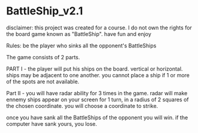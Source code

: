 # ‏‏BattleShip_v2.1


disclaimer:
this project was created for a course.
I do not own the rights for the board game known as "BattleShip".
have fun and enjoy

Rules:
be the player who sinks all the opponent's BattleShips

The game consists of 2 parts.

PART I - the player will put his ships on the board. vertical or horizontal.
ships may be adjacent to one another. you cannot place a ship if 1 or more of the spots are not available.

Part II - you will have radar ability for 3 times in the game.
radar will make ennemy ships appear on your screen for 1 turn, in a radius of 2 squares of the chosen coordinate.
you will choose a coordinate to strike.

once you have sank all the BattleShips of the opponent you will win.
if the computer have sank yours, you lose.

